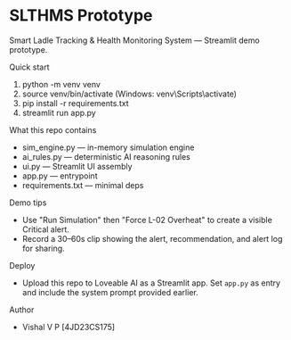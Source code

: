 # SLTHMS Prototype

Smart Ladle Tracking & Health Monitoring System — Streamlit demo prototype.

Quick start
1. python -m venv venv
2. source venv/bin/activate   (Windows: venv\Scripts\activate)
3. pip install -r requirements.txt
4. streamlit run app.py

What this repo contains
- sim_engine.py — in-memory simulation engine
- ai_rules.py — deterministic AI reasoning rules
- ui.py — Streamlit UI assembly
- app.py — entrypoint
- requirements.txt — minimal deps

Demo tips
- Use "Run Simulation" then "Force L-02 Overheat" to create a visible Critical alert.
- Record a 30–60s clip showing the alert, recommendation, and alert log for sharing.

Deploy
- Upload this repo to Loveable AI as a Streamlit app. Set `app.py` as entry and include the system prompt provided earlier.

Author
- Vishal V P [4JD23CS175]
